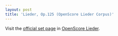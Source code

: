 ```yaml
---
layout: post
title: 'Lieder, Op.125 (OpenScore Lieder Corpus)'
---
```


Visit the [official set page] in [OpenScore Lieder].

[official set page]: https://musescore.com/openscore-lieder-corpus/sets/5103369
[OpenScore Lieder]: https://musescore.com/openscore-lieder-corpus

